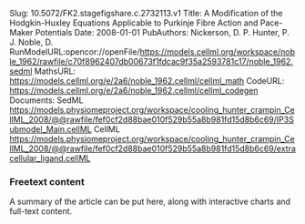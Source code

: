 Slug: 10.5072/FK2.stagefigshare.c.2732113.v1
Title: A Modification of the Hodgkin-Huxley Equations Applicable to Purkinje Fibre Action and Pace-Maker Potentials
Date: 2008-01-01
PubAuthors: Nickerson, D. P.
	Hunter, P. J.
	Noble, D.
RunModelURL:opencor://openFile/https://models.cellml.org/workspace/noble_1962/rawfile/c70f8962407db00673f1fdcac9f35a2593781c17/noble_1962.sedml
MathsURL: https://models.cellml.org/e/2a6/noble_1962.cellml/cellml_math
CodeURL: https://models.cellml.org/e/2a6/noble_1962.cellml/cellml_codegen
Documents: SedML
	https://models.physiomeproject.org/workspace/cooling_hunter_crampin_CellML_2008/@@rawfile/fef0cf2d88bae010f529b55a8b981fd15d8b6c69/IP3Submodel_Main.cellML
	CellML
	https://models.physiomeproject.org/workspace/cooling_hunter_crampin_CellML_2008/@@rawfile/fef0cf2d88bae010f529b55a8b981fd15d8b6c69/extracellular_ligand.cellML

### Freetext content

A summary of the article can be put here, along with interactive charts and full-text content.

<canvas id="myChart" width="400" height="400"></canvas>
<script src="https://cdnjs.cloudflare.com/ajax/libs/Chart.js/2.4.0/Chart.min.js" > </script>
<script>
var ctx = document.getElementById("myChart").getContext('2d');
var myChart = new Chart(ctx, {
    type: 'bar',
    data: {
        labels: ["Red", "Blue", "Yellow", "Green", "Purple", "Orange"],
        datasets: [{
            label: '# of Votes',
            data: [12, 19, 3, 5, 2, 3],
            backgroundColor: [
                'rgba(255, 99, 132, 0.2)',
                'rgba(54, 162, 235, 0.2)',
                'rgba(255, 206, 86, 0.2)',
                'rgba(75, 192, 192, 0.2)',
                'rgba(153, 102, 255, 0.2)',
                'rgba(255, 159, 64, 0.2)'
            ],
            borderColor: [
                'rgba(255,99,132,1)',
                'rgba(54, 162, 235, 1)',
                'rgba(255, 206, 86, 1)',
                'rgba(75, 192, 192, 1)',
                'rgba(153, 102, 255, 1)',
                'rgba(255, 159, 64, 1)'
            ],
            borderWidth: 1
        }]
    },
    options: {
        scales: {
            yAxes: [{
                ticks: {
                    beginAtZero:true
                }
            }]
        }
    }
});
</script>